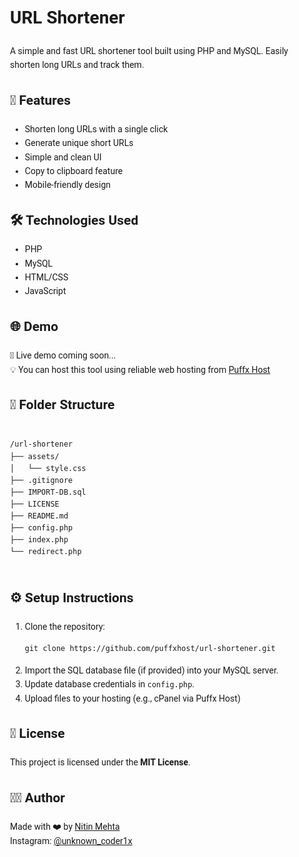 <div style="font-family: Roboto, sans-serif; max-width: 800px; margin: auto; padding: 20px; line-height: 1.6;">

  <h1>URL Shortener</h1>
  <p>A simple and fast URL shortener tool built using PHP and MySQL. Easily shorten long URLs and track them.</p>

  <h2>🚀 Features</h2>
  <ul>
    <li>Shorten long URLs with a single click</li>
    <li>Generate unique short URLs</li>
    <li>Simple and clean UI</li>
    <li>Copy to clipboard feature</li>
    <li>Mobile-friendly design</li>
  </ul>

  <h2>🛠️ Technologies Used</h2>
  <ul>
    <li>PHP</li>
    <li>MySQL</li>
    <li>HTML/CSS</li>
    <li>JavaScript</li>
  </ul>

  <h2>🌐 Demo</h2>
  <p>🚧 Live demo coming soon...<br>
  💡 You can host this tool using reliable web hosting from <a href="https://puffxhost.com" target="_blank">Puffx Host</a></p>

  <h2>📂 Folder Structure</h2>
  <pre><code>
/url-shortener
├── assets/
│   └── style.css
├── .gitignore
├── IMPORT-DB.sql
├── LICENSE
├── README.md
├── config.php
├── index.php
└── redirect.php
  </code></pre>

  <h2>⚙️ Setup Instructions</h2>
  <ol>
    <li>Clone the repository:
      <pre><code>git clone https://github.com/puffxhost/url-shortener.git</code></pre>
    </li>
    <li>Import the SQL database file (if provided) into your MySQL server.</li>
    <li>Update database credentials in <code>config.php</code>.</li>
    <li>Upload files to your hosting (e.g., cPanel via Puffx Host)</li>
  </ol>

  <h2>📜 License</h2>
  <p>This project is licensed under the <strong>MIT License</strong>.</p>

  <h2>👨‍💻 Author</h2>
  <p>Made with ❤️ by <a href="https://github.com/puffxhost" target="_blank">Nitin Mehta</a><br>
     Instagram: <a href="https://instagram.com/unknown_coder1x" target="_blank">@unknown_coder1x</a>
  </p>

</div>
